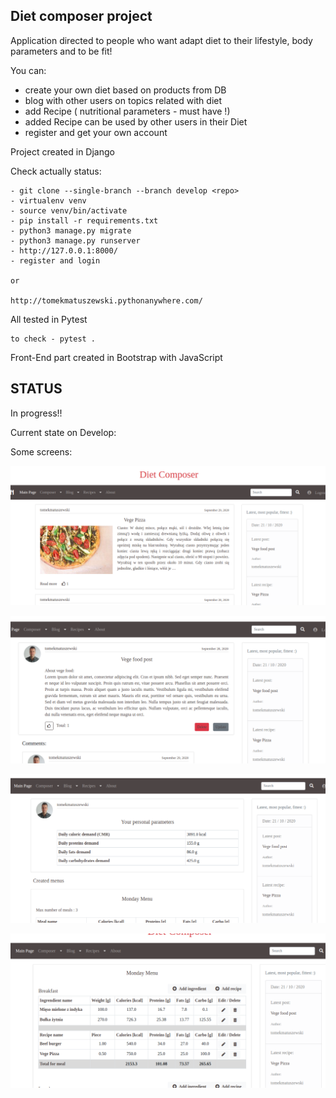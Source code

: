 ## Diet composer project

Application directed to people who want adapt diet to their lifestyle, body parameters and to be fit!

You can:

- create your own diet based on products from DB
- blog with other users on topics related with diet
- add Recipe ( nutritional parameters - must have !)
- added Recipe can be used by other users in their Diet
- register and get your own account

Project created in Django

Check actually status:

    - git clone --single-branch --branch develop <repo>
    - virtualenv venv
    - source venv/bin/activate
    - pip install -r requirements.txt
    - python3 manage.py migrate
    - python3 manage.py runserver
    - http://127.0.0.1:8000/
    - register and login
    
    or
    
    http://tomekmatuszewski.pythonanywhere.com/

All tested in Pytest 

    to check - pytest .
    
Front-End part created in Bootstrap with JavaScript

## STATUS

In progress!!

Current state on Develop:

Some screens:

 
![Screen1](readme_media/screen1.png)


![Screen1](readme_media/screen2.png)


![Screen1](readme_media/screen3.png)


![Screen1](readme_media/screen4.png)